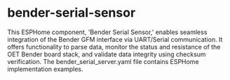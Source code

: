 # bender-serial-sensor
This ESPHome component, 'Bender Serial Sensor,' enables seamless integration of the Bender GFM interface via UART/Serial communication. It offers functionality to parse data, monitor the status and resistance of the OET Bender board stack, and validate data integrity using checksum verification.
The bender_serial_server.yaml file contains ESPHome implementation examples.
